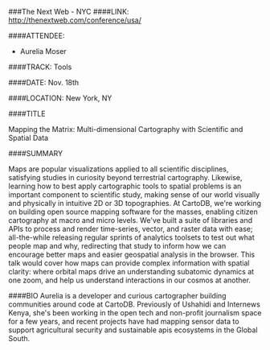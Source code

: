 ###The Next Web - NYC
####LINK:
<http://thenextweb.com/conference/usa/>

####ATTENDEE:
* Aurelia Moser

####TRACK:
Tools

####DATE:
Nov. 18th

####LOCATION:
New York, NY

####TITLE

Mapping the Matrix: Multi-dimensional Cartography with Scientific and Spatial Data

####SUMMARY

Maps are popular visualizations applied to all scientific disciplines, satisfying studies in curiosity beyond terrestrial cartography. Likewise, learning how to best apply cartographic tools to spatial problems is an important component to scientific study, making sense of our world visually and physically in intuitive 2D or 3D topographies. At CartoDB, we're working on building open source mapping software for the masses, enabling citizen cartography at macro and micro levels. We've built a suite of libraries and APIs to process and render time-series, vector, and raster data with ease; all-the-while releasing regular sprints of analytics toolsets to test out what people map and why, redirecting that study to inform how we can encourage better maps and easier geospatial analysis in the browser. This talk would cover how maps can provide complex information with spatial clarity: where orbital maps drive an understanding subatomic dynamics at one zoom, and help us understand interactions in our cosmos at another. 

####BIO
Aurelia is a developer and curious cartographer building communities around code at CartoDB. Previously of Ushahidi and Internews Kenya, she's been working in the open tech and non-profit journalism space for a few years, and recent projects have had mapping sensor data to support agricultural security and sustainable apis ecosystems in the Global South.